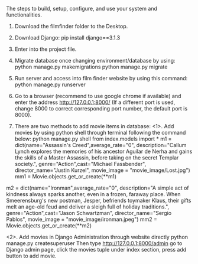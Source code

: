
The steps to build, setup, configure, and use your system and functionalities. 


1. Download the filmfinder folder to the Desktop.

2. Download Django:
pip install django==3.1.3

3. Enter into the project file.

4. Migrate database once changing environment/database by using:
python manage.py makemigrations 
python manage.py migrate

5. Run server and access into film finder website by using this command:
python manage.py runserver

6. Go to a browser (recommend to use google chrome if available) and enter the address http://127.0.0.1:8000/ (If a different port is used, change 8000 to correct corresponding port number, the default port is 8000).

7. There are two methods to add movie items in database:
  <1>. Add movies by using python shell through terminal following the command below:
       python manage.py shell 
       from index.models import *
  m1 = dict(name="Assassin's Creed",average_rate="0",
              description="Callum Lynch explores the memories of his ancestor Aguilar de Nerha and gains the skills of a Master Assassin, before taking on the secret Templar society.",
              genre="Action",cast="Michael Fassbender",
              director_name="Justin Kurzel",
              movie_image = "movie_image/Lost.jpg")
  mm1 = Movie.objects.get_or_create(**m1)

  m2 = dict(name="Ironman",average_rate="0",
              description="A simple act of kindness always sparks another, even in a frozen, faraway place. When Smeerensburg's new postman, Jesper, befriends toymaker Klaus, their gifts melt an age-old feud and deliver a sleigh full of holiday traditions.",
              genre="Action",cast="Jason Schwartzman",
              director_name="Sergio Pablos",
              movie_image = "movie_image/ironman.jpeg")
  mm2 = Movie.objects.get_or_create(**m2)

 
  <2>. Add movies in Django Administration through website directly
  python manage.py createsuperuser
  Then type http://127.0.0.1:8000/admin go to Django admin page, click the movies tuple under index section, press add button to add movie.









